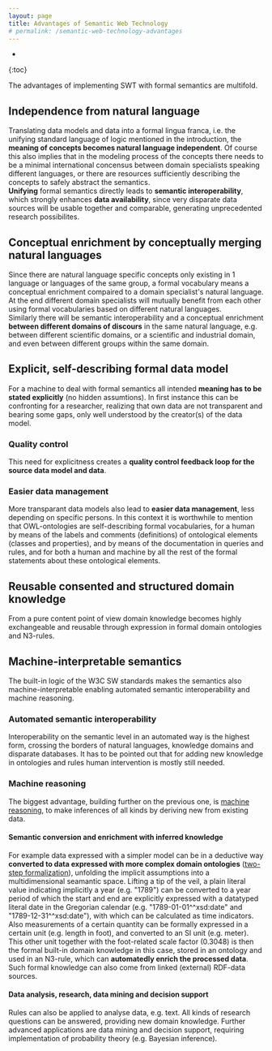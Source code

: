 ```yaml
---
layout: page
title: Advantages of Semantic Web Technology
# permalink: /semantic-web-technology-advantages
---
```

* 
{:toc}

The advantages of implementing SWT with formal semantics are multifold.
## Independence from natural language
Translating data models and data into a formal lingua franca, i.e. the unifying standard language of logic mentioned in the introduction, the **meaning of concepts becomes natural language independent**. Of course this also implies that in the modeling process of the concepts there needs to be a minimal international concensus between domain specialists speaking different languages, or there are resources sufficiently describing the concepts to safely abstract the semantics.  
**Unifying** formal semantics directly leads to **semantic interoperability**, which strongly enhances **data availability**, since very disparate data sources will be usable together and comparable, generating unprecedented research possibilites.
## Conceptual enrichment by conceptually merging natural languages
Since there are natural language specific concepts only existing in 1 language or languages of the same group, a formal vocabulary means a conceptual enrichment compaired to a domain specialist's natural language. At the end different domain specialists will mutually benefit from each other using formal vocabularies based on different natural languages.  
Similarly there will be semantic interoperability and a conceptual enrichment **between different domains of discours** in the same natural language, e.g. between different scientific domains, or a scientific and industrial domain, and even between different groups within the same domain.  
## Explicit, self-describing formal data model
For a machine to deal with formal semantics all intended **meaning has to be stated explicitly** (no hidden assumtions). In first instance this can be confronting for a researcher, realizing that own data are not transparent and bearing some gaps, only well understood by the creator(s) of the data model.
### Quality control
This need for explicitness creates a **quality control feedback loop for the source data model and data**.
### Easier data management
More transparant data models also lead to **easier data management**, less depending on specific persons. In this context it is worthwhile to mention that OWL-ontologies are self-describing formal vocabularies, for a human by means of the labels and comments (definitions) of ontological elements (classes and properties), and by means of the documentation in queries and rules, and for both a human and machine by all the rest of the formal statements about these ontological elements.
## Reusable consented and structured domain knowledge
From a pure content point of view domain knowledge becomes highly exchangeable and reusable through expression in formal domain ontologies and N3-rules.
## Machine-interpretable semantics
The built-in logic of the W3C SW standards makes the semantics also machine-interpretable enabling automated semantic interoperability and machine reasoning.
### Automated semantic interoperability
Interoperability on the semantic level in an automated way is the highest form, crossing the borders of natural languages, knowledge domains and disparate databases.
It has to be pointed out that for adding new knowledge in ontologies and rules human intervention is mostly still needed.
### Machine reasoning
The biggest advantage, building further on the previous one, is [machine reasoning](/n3-rule-based-machine-reasoning), to make inferences of all kinds by deriving new from existing data.
#### Semantic conversion and enrichment with inferred knowledge
For example data expressed with a simpler model can be in a deductive way **converted to data expressed with more complex domain ontologies** ([two-step formalization](/two-step-formalization)), unfolding the implicit assumptions into a multidimensional seamantic space. Lifting a tip of the veil, a plain literal value indicating implicitly a year (e.g. "1789") can be converted to a year period of which the start and end are explicitly expressed with a datatyped literal date in the Gregorian calendar (e.g. "1789-01-01^^xsd:date" and "1789-12-31^^xsd:date"), with which can be calculated as time indicators. Also measurements of a certain quantity can be formally expressed in a certain unit (e.g. length in foot), and converted to an SI unit (e.g. meter). This other unit together with the foot-related scale factor (0.3048) is then the formal built-in domain knowledge in this case, stored in an ontology and used in an N3-rule, which can **automatedly enrich the processed data**. Such formal knowledge can also come from linked (external) RDF-data sources.
#### Data analysis, research, data mining and decision support
Rules can also be applied to analyse data, e.g. text. All kinds of research questions can be answered, providing new domain knowledge.
Further advanced applications are data mining and decision support, requiring implementation of probability theory (e.g. Bayesian inference).

<!--The advantages of SWT are summerized in Table 1.  
- Formal Semantics:
	- Natural language independent ← unifying standard language of logic
	- Unified → semantic interoperability → data comparison
	- Conceptual enrichment ← merging natural languages
	- Explicit → data and model quality control feedback loop → data management
	- Domain knowledge expressed in reusable consented ontologies and N3-rules
	- Machine-interpretable ← unifying standard language of logic
		→ semi-automated semantic interoperability  
		→ machine reasoning  
		→ semantic conversion of data models and enrichment of data ([2-step formalization](/two-step-formalization))  
		→ enrich data; analysis, mining, and, together with probability theory, decision support  

{% include image.html type="small-figure" url="/assets/images/advantages-of-swt.png" description="Table 1: Advantages of SWT" %}

° added value of RDF: e.g. no relation HDC and first publication in source data : adding relations between concepts ° Pre-processing year literals at conversion:-->